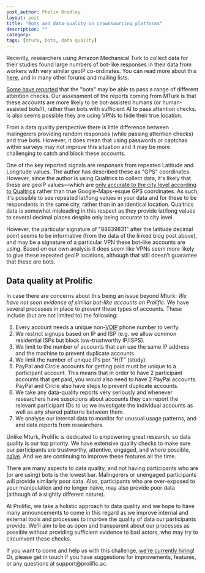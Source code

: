 ```yaml
---
post_author: Phelim Bradley
layout: post
title: "Bots and data-quality on crowdsourcing platforms"
description: ""
category: 
tags: [mturk, bots, data quality]
---
```


<p>Recently, researchers using Amazon Mechanical Turk to collect data for their studies found large numbers of bot-like responses in their data from workers with very similar geoIP co-ordinates. You can read more about this <a href="https://www.maxhuibai.com/blog/evidence-that-responses-from-repeating-gps-are-random">here</a>, and in many other forums and mailing lists.</p>

<p><a href="https://twitter.com/kgweisman/status/1027567993658720257">Some have reported</a> that the "bots" may be able to pass a range of different attention checks. Our assessment of the reports coming from MTurk is that these accounts are more likely to be bot-assisted humans (or human-assisted bots?), rather than bots with sufficient AI to pass attention checks. Is also seems possible they are using VPNs to hide their true location.</p>

<p>From a data quality perspective there is little difference between malingerers providing random responses (while passing attention checks) and true bots. However, it does mean that using passwords or captchas within surveys may not improve this situation and it may be more challenging to catch and block these accounts.</p>

<p>One of the key reported signals are responses from repeated Latitude and Longitude values. The author has described these as "GPS" coordinates. However, since the author is using Qualtrics to collect data, it's likely that these are geoIP values—which are <a href="https://www.qualtrics.com/support/survey-platform/data-and-analysis-module/data/download-data/understanding-your-dataset/"> only accurate to the city level according to Qualtrics</a> rather than true Google-Maps-esque GPS coordinates. As such, it's possible to see repeated lat/long values in your data and for these to be respondents in the same city, rather than in an identical location. Qualtrics data is somewhat misleading in this respect as they provide lat/long values to several decimal places despite only being accurate to city level. </p>

<p>However, the particular signature of "88639831" after the latitude decimal point seems to be informative (from the data of the linked blog post above), and may be a signature of a particular VPN these bot-like accounts are using. Based on our own analysis it does seem like VPNs seem more likely to give these repeated geoIP locations, although that still doesn’t guarantee that these are bots. </p>

## Data quality at Prolific

<p>In case there are concerns about this being an issue beyond Mturk: <em>We have not seen evidence of similar bot-like accounts on Prolific</em>. We have several processes in place to prevent these types of accounts. These include (but are not limited to) the following:</p>

<ol>
<li> Every account needs a unique non-<a href="https://en.wikipedia.org/wiki/Voice_over_IP">VOIP</a> phone number to verify.</li>
<li> We restrict signups based on IP and ISP (e.g. we allow common residential ISPs but block low-trustworthy IP/ISPS).</li>
<li> We limit to the number of accounts that can use the same IP address and the machine to prevent duplicate accounts.</li>
<li> We limit the number of unique IPs per "HIT" (study).</li>
<li> PayPal and Circle accounts for getting paid must be unique to a participant account. This means that in order to have 2 participant accounts that get paid, you would also need to have 2 PayPal accounts. PayPal and Circle also have steps to prevent duplicate accounts.</li>
<li> We take any data-quality reports very seriously and whenever researchers have suspicions about accounts they can report the relevant participant IDs to us we investigate the individual accounts as well as any shared patterns between them.</li>
<li> We analyse our internal data to monitor for unusual usage patterns, and and data reports from researchers.</li>
</ol>

<p>Unlike Mturk, Prolific is dedicated to empowering great research, so data quality is our top priority. We have extensive quality checks to make sure our participants are trustworthy, attentive, engaged, and where possible, <a href="https://link.springer.com/article/10.3758/s13428-013-0365-7">naïve</a>. And we are continuing to improve these features all the time.</p>

<p>There are many aspects to data quality, and not having participants who are (or are using) bots is the lowest bar. Malingerers or unengaged participants will provide similarly poor data. Also, participants who are over-exposed to your manipulation and no longer naïve, may also provide poor data (although of a slightly different nature). </p>

<p>At Prolific, we take a holistic approach to data quality and we hope to have many announcements to come in this regard as we improve internal and external tools and processes to improve the quality of data our participants provide. We'll aim to be as open and transparent about our processes as possible without providing sufficient evidence to bad actors, who may try to circumvent these checks.<p>

<p>If you want to come and help us with this challenge, <a href="https://prolific.breezy.hr/">we're currently hiring</a>! Or, please get in touch if you have suggestions for improvements, features, or any questions at support@prolific.ac.

